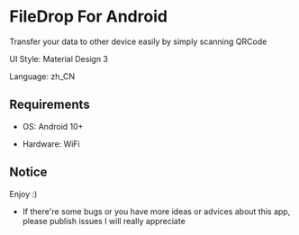 # FileDrop For Android

Transfer your data to other device easily by simply scanning QRCode

UI Style: Material Design 3

Language: zh_CN

## Requirements

- OS: Android 10+

- Hardware: WiFi



## Notice

Enjoy :)

- If there're some bugs or you have more ideas or advices about this app, please publish issues
  I will really appreciate

